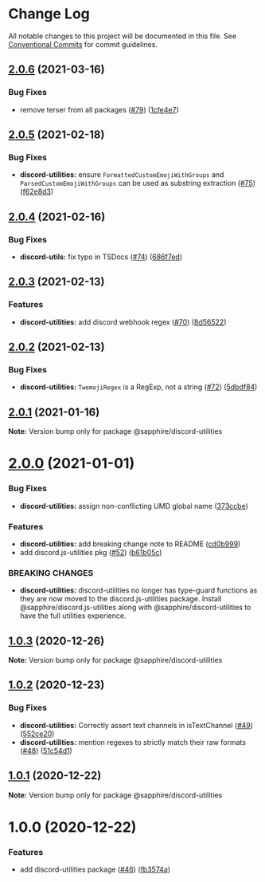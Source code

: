# Change Log

All notable changes to this project will be documented in this file.
See [Conventional Commits](https://conventionalcommits.org) for commit guidelines.

## [2.0.6](https://github.com/sapphire-project/utilities/compare/@sapphire/discord-utilities@2.0.5...@sapphire/discord-utilities@2.0.6) (2021-03-16)

### Bug Fixes

-   remove terser from all packages ([#79](https://github.com/sapphire-project/utilities/issues/79)) ([1cfe4e7](https://github.com/sapphire-project/utilities/commit/1cfe4e7c804e62c142495686d2b83b81d0026c02))

## [2.0.5](https://github.com/sapphire-project/utilities/compare/@sapphire/discord-utilities@2.0.4...@sapphire/discord-utilities@2.0.5) (2021-02-18)

### Bug Fixes

-   **discord-utilities:** ensure `FormattedCustomEmojiWithGroups` and `ParsedCustomEmojiWithGroups` can be used as substring extraction ([#75](https://github.com/sapphire-project/utilities/issues/75)) ([f62e8d3](https://github.com/sapphire-project/utilities/commit/f62e8d37714353397bdbe48676f43f180adb660f))

## [2.0.4](https://github.com/sapphire-project/utilities/compare/@sapphire/discord-utilities@2.0.3...@sapphire/discord-utilities@2.0.4) (2021-02-16)

### Bug Fixes

-   **discord-utils:** fix typo in TSDocs ([#74](https://github.com/sapphire-project/utilities/issues/74)) ([686f7ed](https://github.com/sapphire-project/utilities/commit/686f7ed28859d9d8a7987e4601604bdf0b10d5bf))

## [2.0.3](https://github.com/sapphire-project/utilities/compare/@sapphire/discord-utilities@2.0.2...@sapphire/discord-utilities@2.0.3) (2021-02-13)

### Features

-   **discord-utilities:** add discord webhook regex ([#70](https://github.com/sapphire-project/utilities/issues/70)) ([8d56522](https://github.com/sapphire-project/utilities/commit/8d565228f0edf8b38846e1394056c2db122eb6cf))

## [2.0.2](https://github.com/sapphire-project/utilities/compare/@sapphire/discord-utilities@2.0.1...@sapphire/discord-utilities@2.0.2) (2021-02-13)

### Bug Fixes

-   **discord-utilities:** `TwemojiRegex` is a RegExp, not a string ([#72](https://github.com/sapphire-project/utilities/issues/72)) ([5dbdf84](https://github.com/sapphire-project/utilities/commit/5dbdf8439f5602f4c363d2768c43d398715f8773))

## [2.0.1](https://github.com/sapphire-project/utilities/compare/@sapphire/discord-utilities@2.0.0...@sapphire/discord-utilities@2.0.1) (2021-01-16)

**Note:** Version bump only for package @sapphire/discord-utilities

# [2.0.0](https://github.com/sapphire-project/utilities/compare/@sapphire/discord-utilities@1.0.3...@sapphire/discord-utilities@2.0.0) (2021-01-01)

### Bug Fixes

-   **discord-utilities:** assign non-conflicting UMD global name ([373ccbe](https://github.com/sapphire-project/utilities/commit/373ccbea1e5161281c4779310dc657101dfc6142))

### Features

-   **discord-utilities:** add breaking change note to README ([cd0b999](https://github.com/sapphire-project/utilities/commit/cd0b999bc810abbee73ccec601ef3fd35f4e5cb5))
-   add discord.js-utilities pkg ([#52](https://github.com/sapphire-project/utilities/issues/52)) ([b61b05c](https://github.com/sapphire-project/utilities/commit/b61b05c148ea1d4aa28f4cccd27472e1dccf7702))

### BREAKING CHANGES

-   **discord-utilities:** discord-utilities no longer has type-guard functions as they are now moved to the
    discord.js-utilities package. Install @sapphire/discord.js-utilities along with
    @sapphire/discord-utilities to have the full utilities experience.

## [1.0.3](https://github.com/sapphire-project/utilities/compare/@sapphire/discord-utilities@1.0.2...@sapphire/discord-utilities@1.0.3) (2020-12-26)

**Note:** Version bump only for package @sapphire/discord-utilities

## [1.0.2](https://github.com/sapphire-project/utilities/compare/@sapphire/discord-utilities@1.0.1...@sapphire/discord-utilities@1.0.2) (2020-12-23)

### Bug Fixes

-   **discord-utilities:** Correctly assert text channels in isTextChannel ([#49](https://github.com/sapphire-project/utilities/issues/49)) ([552ce20](https://github.com/sapphire-project/utilities/commit/552ce20605eb35c43b66d5697e21d0e03a2fda82))
-   **discord-utilities:** mention regexes to strictly match their raw formats ([#48](https://github.com/sapphire-project/utilities/issues/48)) ([51c54d1](https://github.com/sapphire-project/utilities/commit/51c54d122f5484aafa58f96e17e75dca635b8b8b))

## [1.0.1](https://github.com/sapphire-project/utilities/compare/@sapphire/discord-utilities@1.0.0...@sapphire/discord-utilities@1.0.1) (2020-12-22)

**Note:** Version bump only for package @sapphire/discord-utilities

# 1.0.0 (2020-12-22)

### Features

-   add discord-utilities package ([#46](https://github.com/sapphire-project/utilities/issues/46)) ([fb3574a](https://github.com/sapphire-project/utilities/commit/fb3574a166e9ce15d47bd8303db85db5ab3093a9))
